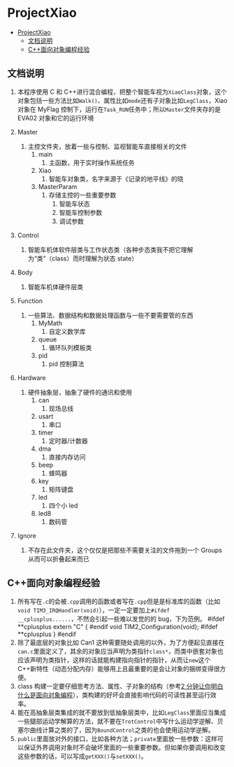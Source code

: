 <!--
 * @Description:
 * @Author: Amamiya
 * @Date: 2022-06-19 15:52:43
 * TechChangeTheWorld
 * WHUROBOCON_Alright_Reserved
-->

# ProjectXiao

- [ProjectXiao](#projectxiao)
  - [文档说明](#文档说明)
  - [C++面向对象编程经验](#c面向对象编程经验)

## 文档说明

1. 本程序使用 C 和 C++进行混合编程，把整个智能车视为`XiaoClass`对象，这个对象包括一些方法比如`Walk()`、属性比如`mode`还有子对象比如`LegClass`，Xiao 对象在 MyFlag 控制下，运行在`Task_RUN`任务中；所以`Master`文件夹存的是 EVA02 对象和它的运行环境

2. Master
   1. 主控文件夹，放着一些与控制、监视智能车直接相关的文件
      1. main
         1. 主函数，用于实时操作系统任务
      2. Xiao
         1. 智能车对象类，名字来源于《记录的地平线》的晓
      3. MasterParam
         1. 存储主控的一些重要参数
            1. 智能车状态
            2. 智能车控制参数
            3. 调试参数
3. Control
   1. 智能车机体软件层类与工作状态类（各种步态类我不把它理解为“类”（class）而时理解为状态 state）
4. Body
   1. 智能车机体硬件层类
5. Function
   1. 一些算法、数据结构和数据处理函数与一些不要需要管的东西
      1. MyMath
         1. 自定义数学库
      2. queue
         1. 循环队列模板类
      3. pid
         1. pid 控制算法
6. Hardware
   1. 硬件抽象层，抽象了硬件的通讯和使用
      1. can
         1. 现场总线
      2. usart
         1. 串口
      3. timer
         1. 定时器/计数器
      4. dma
         1. 直接内存访问
      5. beep
         1. 蜂鸣器
      6. key
         1. 矩阵键盘
      7. led
         1. 四个小 led
      8. led8
         1. 数码管
7. Ignore
   1. 不存在此文件夹，这个仅仅是把那些不需要关注的文件拖到一个 Groups 从而可以折叠起来而已

## C++面向对象编程经验

1. 所有写在`.c`的会被`.cpp`调用的函数或者写在`.cpp`但是是标准库的函数（比如`void TIM3_IRQHandler(void)`），一定一定要加上`#ifdef __cplusplus......`，不然会引起一些难以发觉的的 bug，下为范例。
   #ifdef **cplusplus
   extern "C"
   {
   #endif
   void TIM2_Configuration(void);
   #ifdef **cplusplus
   }
   #endif
2. 除了最底层的对象比如 Can1 这种需要随处调用的以外，为了方便起见直接在`can.c`里面定义了，其余的对象应当声明为类指针`class*`，而类中嵌套对象也应该声明为类指针，这样的话就能构建指向指针的指针，从而让`new`这个 C++新特性（动态分配内存）能够用上且最重要的是会让对象的捆绑变得很方便。
3. class 构建一定要仔细思考方法、属性、子对象的结构（参考[2 分钟让你明白什么是面向对象编程](https://zhuanlan.zhihu.com/p/75265007)），类构建的好坏会直接影响代码的可读性甚至运行效率。
4. 能在高抽象层类集成的就不要放到低抽象层类中，比如`LegClass`里面应当集成一些腿部运动学解算的方法，就不要在`TrotControl`中写什么运动学逆解、贝塞尔曲线计算之类的了，因为`BoundControl`之类的也会使用运动学逆解。
5. `public`里面放对外的接口，比如各种方法；`private`里面放一些参数：这样可以保证外界调用对象时不会破坏里面的一些重要参数。但如果你要调用和改变这些参数的话，可以写成`getXXX()`与`setXXX()`。
